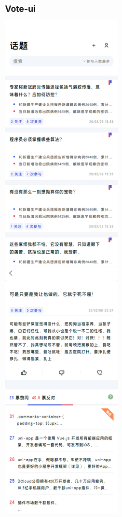 # Vote-ui
![](https://raw.githubusercontent.com/DuanJiaNing/Vote/master/other/main.png)
<br>
![](https://raw.githubusercontent.com/DuanJiaNing/Vote/master/other/topic.png)
